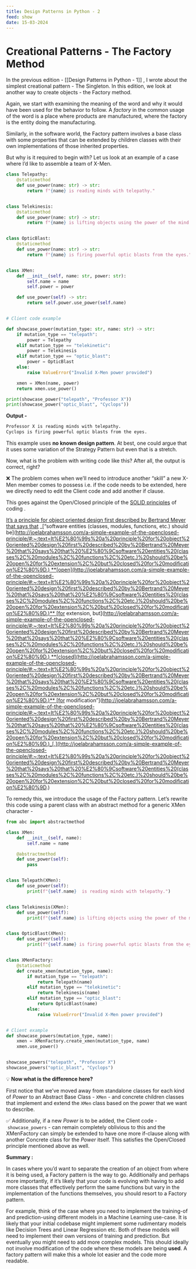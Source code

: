 ```yaml
---
title: Design Patterns in Python - 2
feed: show
date: 15-03-2024
---
```

# Creational Patterns - The Factory Method

In the previous edition - [[Design Patterns in Python - 1]] , I wrote about the simplest creational pattern - The Singleton. In this edition, we look at another way to create objects - the Factory method.

Again, we start with examining the meaning of the word and why it would have been used for the behavior to follow. A _factory_ in the common usage of the word is a place where products are manufactured, where the factory is the entity doing the manufacturing.

Similarly, in the software world, the Factory pattern involves a base class with some properties that can be extended by children classes with their own implementations of those inherited properties.

But why is it required to begin with? Let us look at an example of a case where I’d like to assemble a team of X-Men.

```python
class Telepathy:
    @staticmethod
    def use_power(name: str) -> str:
        return f"{name} is reading minds with telepathy."


class Telekinesis:
    @staticmethod
    def use_power(name: str) -> str:
        return f"{name} is lifting objects using the power of the mind."


class OpticBlast:
    @staticmethod
    def use_power(name: str) -> str:
        return f"{name} is firing powerful optic blasts from the eyes."


class XMen:
    def __init__(self, name: str, power: str):
        self.name = name
        self.power = power

    def use_power(self) -> str:
        return self.power.use_power(self.name)


# Client code example

def showcase_power(mutation_type: str, name: str) -> str:
    if mutation_type == "telepath":
        power = Telepathy
    elif mutation_type == "telekinetic":
        power = Telekinesis
    elif mutation_type == "optic_blast":
        power = OpticBlast
    else:
        raise ValueError("Invalid X-Men power provided")

    xmen = XMen(name, power)
    return xmen.use_power()

print(showcase_power("telepath", "Professor X"))
print(showcase_power("optic_blast", "Cyclops"))
```

**Output -**

```bash
Professor X is reading minds with telepathy.
Cyclops is firing powerful optic blasts from the eyes.
```

This example uses **no known design pattern**. At best, one could argue that it uses some variation of the Strategy Pattern but even that is a stretch.

Now, what is the problem with writing code like this? After all, the output is correct, right?

❌ The problem comes when we’ll need to introduce another “skill” a new X-Men member comes to possess i.e. if the code needs to be extended, here we directly need to edit the Client code and add another if clause.

This goes against the Open/Closed principle of the [SOLID principles](https://en.wikipedia.org/wiki/SOLID) of coding .

[It’s a principle for object oriented design first described by Bertrand Meyer that says that](http://joelabrahamsson.com/a-simple-example-of-the-openclosed-principle/#:~:text=It%E2%80%99s%20a%20principle%20for%20object%20oriented%20design%20first%20described%20by%20Bertrand%20Meyer%20that%20says%20that%20%E2%80%9Csoftware%20entities%20(classes%2C%20modules%2C%20functions%2C%20etc.)%20should%20be%20open%20for%20extension%2C%20but%20closed%20for%20modification%E2%80%9D.) _[“software entities (classes, modules, functions, etc.) should be](http://joelabrahamsson.com/a-simple-example-of-the-openclosed-principle/#:~:text=It%E2%80%99s%20a%20principle%20for%20object%20oriented%20design%20first%20described%20by%20Bertrand%20Meyer%20that%20says%20that%20%E2%80%9Csoftware%20entities%20(classes%2C%20modules%2C%20functions%2C%20etc.)%20should%20be%20open%20for%20extension%2C%20but%20closed%20for%20modification%E2%80%9D.) **[open](http://joelabrahamsson.com/a-simple-example-of-the-openclosed-principle/#:~:text=It%E2%80%99s%20a%20principle%20for%20object%20oriented%20design%20first%20described%20by%20Bertrand%20Meyer%20that%20says%20that%20%E2%80%9Csoftware%20entities%20(classes%2C%20modules%2C%20functions%2C%20etc.)%20should%20be%20open%20for%20extension%2C%20but%20closed%20for%20modification%E2%80%9D.)** [for extension, but](http://joelabrahamsson.com/a-simple-example-of-the-openclosed-principle/#:~:text=It%E2%80%99s%20a%20principle%20for%20object%20oriented%20design%20first%20described%20by%20Bertrand%20Meyer%20that%20says%20that%20%E2%80%9Csoftware%20entities%20(classes%2C%20modules%2C%20functions%2C%20etc.)%20should%20be%20open%20for%20extension%2C%20but%20closed%20for%20modification%E2%80%9D.) **[closed](http://joelabrahamsson.com/a-simple-example-of-the-openclosed-principle/#:~:text=It%E2%80%99s%20a%20principle%20for%20object%20oriented%20design%20first%20described%20by%20Bertrand%20Meyer%20that%20says%20that%20%E2%80%9Csoftware%20entities%20(classes%2C%20modules%2C%20functions%2C%20etc.)%20should%20be%20open%20for%20extension%2C%20but%20closed%20for%20modification%E2%80%9D.)** [for modification”](http://joelabrahamsson.com/a-simple-example-of-the-openclosed-principle/#:~:text=It%E2%80%99s%20a%20principle%20for%20object%20oriented%20design%20first%20described%20by%20Bertrand%20Meyer%20that%20says%20that%20%E2%80%9Csoftware%20entities%20(classes%2C%20modules%2C%20functions%2C%20etc.)%20should%20be%20open%20for%20extension%2C%20but%20closed%20for%20modification%E2%80%9D.)_[.](http://joelabrahamsson.com/a-simple-example-of-the-openclosed-principle/#:~:text=It%E2%80%99s%20a%20principle%20for%20object%20oriented%20design%20first%20described%20by%20Bertrand%20Meyer%20that%20says%20that%20%E2%80%9Csoftware%20entities%20(classes%2C%20modules%2C%20functions%2C%20etc.)%20should%20be%20open%20for%20extension%2C%20but%20closed%20for%20modification%E2%80%9D.)

To remedy this, we introduce the usage of the Factory pattern. Let’s rewrite this code using a parent class with an abstract method for a generic XMen character -

```python
from abc import abstractmethod

class XMen:
    def __init__(self, name):
        self.name = name

    @abstractmethod
    def use_power(self):
        pass


class Telepath(XMen):
    def use_power(self):
        print(f"{self.name}  is reading minds with telepathy.")


class Telekinesis(XMen):
    def use_power(self):
        print(f"{self.name} is lifting objects using the power of the mind.")


class OpticBlast(XMen):
    def use_power(self):
        print(f"{self.name} is firing powerful optic blasts from the eyes.")


class XMenFactory:
    @staticmethod
    def create_xmen(mutation_type, name):
        if mutation_type == "telepath":
            return Telepath(name)
        elif mutation_type == "telekinetic":
            return Telekinesis(name)
        elif mutation_type == "optic_blast":
            return OpticBlast(name)
        else:
            raise ValueError("Invalid X-Men power provided")


# Client example
def showcase_powers(mutation_type, name):
    xmen = XMenFactory.create_xmen(mutation_type, name)
    xmen.use_power()


showcase_powers("telepath", "Professor X")
showcase_powers("optic_blast", "Cyclops")
```

💡 **Now what is the difference here?**

First notice that we’ve moved away from standalone classes for each kind of _Power_ to an Abstract Base Class - `XMen` - and concrete children classes that implement and extend the `XMen` class based on the power that we want to describe.

✅ Additionally, if a new _Power_ is to be added, the Client code - `showcase_powers` - can remain completely oblivious to this and the XMenFactory can simply be extended to have one more if-clause along with another Concrete class for the _Power_ itself. This satisfies the Open/Closed principle mentioned above as well.

**Summary :**

In cases where you’d want to separate the creation of an object from where it is being used, a Factory pattern is the way to go. Additionally and perhaps more importantly, if it’s likely that your code is evolving with having to add more classes that effectively perform the same functions but vary in the implementation of the functions themselves, you should resort to a Factory pattern.

For example, think of the case where you need to implement the training-of and prediction-using different models in a Machine Learning use-case. It is likely that your initial codebase might implement some rudimentary models like Decision Trees and Linear Regression etc. Both of these models will need to implement their own versions of training and prediction. But eventually you might need to add more complex models. This should ideally not involve modification of the code where these models are being **used**. A factory pattern will make this a whole lot easier and the code more readable.
